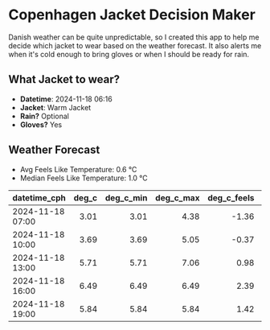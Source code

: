 
# Copenhagen Jacket Decision Maker

Danish weather can be quite unpredictable, so I created this app to help me decide which jacket to wear based on the weather forecast. 
It also alerts me when it's cold enough to bring gloves or when I should be ready for rain.

## What Jacket to wear?

- **Datetime**: 2024-11-18 06:16
- **Jacket**: Warm Jacket
- **Rain?** Optional
- **Gloves?** Yes

## Weather Forecast
- Avg Feels Like Temperature: 0.6 °C
- Median Feels Like Temperature: 1.0 °C

| datetime_cph     |   deg_c |   deg_c_min |   deg_c_max |   deg_c_feels | weather   | wind   | rain   |
|:-----------------|--------:|------------:|------------:|--------------:|:----------|:-------|:-------|
| 2024-11-18 07:00 |    3.01 |        3.01 |        4.38 |         -1.36 | Clouds    | Medium | None   |
| 2024-11-18 10:00 |    3.69 |        3.69 |        5.05 |         -0.37 | Clouds    | Medium | None   |
| 2024-11-18 13:00 |    5.71 |        5.71 |        7.06 |          0.98 | Rain      | High   | Low    |
| 2024-11-18 16:00 |    6.49 |        6.49 |        6.49 |          2.39 | Rain      | High   | Low    |
| 2024-11-18 19:00 |    5.84 |        5.84 |        5.84 |          1.42 | Clouds    | High   | None   |
        